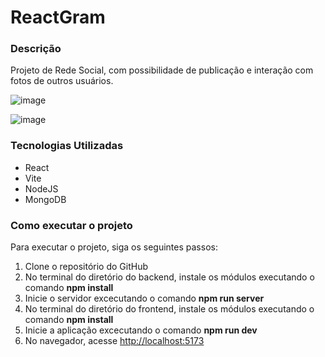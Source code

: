 # ReactGram

<h3>Descrição</h3>
<p>Projeto de Rede Social, com possibilidade de publicação e interação com fotos de outros usuários.</p>

![image](https://github.com/user-attachments/assets/79278431-c16d-4281-a684-a1edc2c7ee94)

![image](https://github.com/user-attachments/assets/336e8112-b033-4459-ac13-f4fc39597856)

<h3>Tecnologias Utilizadas</h3>
<ul>
  <li>React</li>
  <li>Vite</li>
  <li>NodeJS</li>
  <li>MongoDB</li>
</ul>

<h3>Como executar o projeto</h3>
<p>Para executar o projeto, siga os seguintes passos:</p>
<ol>
  <li>Clone o repositório do GitHub</li>
  <li>No terminal do diretório do backend, instale os módulos executando o comando <strong>npm install</strong></li>
  <li>Inicie o servidor excecutando o comando <strong>npm run server</strong></li>
  <li>No terminal do diretório do frontend, instale os módulos executando o comando <strong>npm install</strong></li>
  <li>Inicie a aplicação excecutando o comando <strong>npm run dev</strong></li>
  <li>No navegador, acesse <a href="http://localhost:5173">http://localhost:5173</a></li>
</ol>
